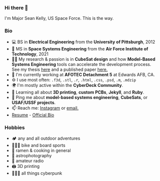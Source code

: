 ### Hi there 👋
I'm Major Sean Kelly, US Space Force. This is the way.

### Bio
- 💻 BS in **Electrical Engineering** from the **University of Pittsburgh**, 2012
- 🚀 MS in **Space Systems Engineering** from the **Air Force Institute of Technology**, 2021
- 👨‍🔬 My research & passion is in **CubeSat design** and how **Model-Based Systems Engineering** tools can accelerate the development process. See my thesis <a href="https://scholar.afit.edu/cgi/viewcontent.cgi?article=5951&context=etd">here</a> and a published paper <a href="">here.</a>
- 🔭 I'm currently working at **AFOTEC Detachment 5** at Edwards AFB, CA.
- ⚙️ I use most often: `.f3d`, `.stl`, `.r`, `.html`, `.css`, `.psd`, `.m`, `.mdzip`
- 🌍 I'm mostly active within the **CyberDeck Community**.
- 🌱 Learning all about **3D printing**, **custom PCBs**, **Jekyll**, and **Ruby**.
- 💬 Ping me about **model-based systems engineering**, **CubeSats**, or **USAF/USSF projects**.
- 📫 Reach me: <a href="https://www.instagram.com/srkellyscope/">Instagram</a> or <a href="mailto:seanrkelly35@gmail.com">email.
- <a href="docs/official_bio.pdf">Resume</a> - <a href="">Official Bio</a>
</a>

### Hobbies
- 🏕 any and all outdoor adventures
- 🚵🏼‍♂️ bike and board sports
- 🍜 ramen & cooking in general
- 🔭 astrophotography
- 📡 amateur radio
- 🖨 3D printing
- 👨🏼‍🎤 all things cyberpunk
<!--
<details>
<summary><b> My Work Experience</b></summary>
<table>
  <thead>
    <tr>
      <th>Job Name</th>
      <th>Roles & responsibilities</th>
      <th>Duration</th>
    </tr>
  </thead>
  <tbody>
    <tr>
      <td><b>job title </b></td>
      <td>role</td>
      <td>dates</td>
    </tr>
  	<tr>
      <td><b>job title </b></td>
      <td>role</td>
      <td>dates</td>
    </tr>
    <tr>
      <td><b>job title </b></td>
      <td>role</td>
      <td>dates</td>
    </tr>
    <tr>
      <td><b>job title </b></td>
      <td>role</td>
      <td>dates</td>
    </tr>
     <tr>
      <td><b>job title </b></td>
      <td>role</td>
      <td>dates</td>
    </tr>
  </tbody>
</table>
</details>
-->
